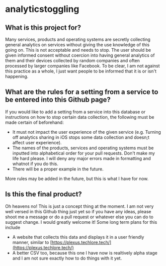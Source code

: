 # analyticstoggling

## What is this project for?

Many services, products and operating systems are secretly collecting general analytics on services without giving the use knowledge of this going on. This is not acceptable and needs to stop. The user should be given informed consent without coercion into having general analytics of them and their devices collected by random companies and often processed by larger companies like Facebook. To be clear, I am not against this practice as a whole, I just want people to be informed that it is or isn't happening.

## What are the rules for a setting from a service to be entered into this Github page?

If you would like to add a setting from a service into this database or instructions on how to stop certain data collection, the following must be made certain of beforehand:

- It must not impact the user experience of the given service (e.g. Turning off analytics sharing in iOS stops some data collection and doesn;t affect user experience).
- The names of the products, services and operating systems must be inputted into alphabetical order for your pull requests. Don't make my life hard please. I will deny any major errors made in formatting and whatnot if you do this.
- There will be a proper example in the future.

More rules may be added in the future, but this is what I have for now.

## Is this the final product?
Oh heavens no! This is just a concept thing at the moment. I am not very well versed in this Github thing just yet so if you have any ideas, please shoot me a message or do a pull request or whatever else you can do to suggest change. I would greatly welcome it! Some long term plans for this include
- A website that collects this data and displays it in a user friendly manner, similar to [https://plexus.techlore.tech/](https://plexus.techlore.tech/)
- A better CSV too, because this one I have now is realtively alpha stage and I am not sure exactly how to do things with it yet.
